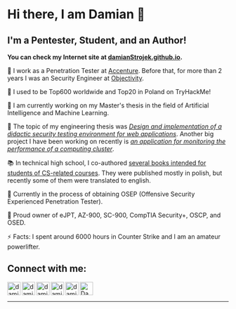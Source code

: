 # Hi there, I am Damian 👋

## I'm a Pentester, Student, and an Author!

**You can check my Internet site at [damianStrojek.github.io].**

👮 I work as a Penetration Tester at [Accenture]. Before that, for more than 2 years I was an Security Engineer at [Objectivity].

🔭 I used to be Top600 worldwide and Top20 in Poland on TryHackMe!

🌱 I am currently working on my Master's thesis in the field of Artificial Intelligence and Machine Learning.

🌱 The topic of my engineering thesis was [*Design and implementation of a didactic security testing environment for web applications*](https://github.com/damianStrojek/Security-Testing-of-Web-Applications). Another big project I have been working on recently is [*an application for monitoring the performance of a computing cluster*](https://github.com/damianStrojek/Measuring-Performance-in-Computer-Claster).

📚 In technical high school, I co-authored [several books intended for students of CS-related courses](https://www.empik.com/szukaj/produkt?q=damian%20strojek&qtype=basicForm). They were published mostly in polish, but recently some of them were translated to english.

🥅 Currently in the process of obtaining OSEP (Offensive Security Experienced Penetration Tester). 

🎃 Proud owner of eJPT, AZ-900, SC-900, CompTIA Security+, OSCP, and OSED.

⚡ Facts: I spent around 6000 hours in Counter Strike and I am an amateur powerlifter.

## Connect with me:

[<img src="https://img.icons8.com/doodle/48/000000/spotify.png" alt="Damian Spotify Playing" width="30px" />][spotify]
[<img align="left" alt="damianFresh | LinkedIn" width="30px" src="https://img.icons8.com/office/16/000000/linkedin.png" />][linkedin]
[<img align="left" alt="damianFresh | TryHackMe" width="30px" src="https://tryhackme.com/img/favicon.png" />][tryhackme]
[<img align="left" alt="damianFresh | HackTheBox" width="30px" src="https://www.svgrepo.com/show/330606/hackthebox.svg" />][hackthebox]
[<img align="left" alt="damianFresh | Instagram" width="30px" src="https://img.icons8.com/fluency/16/000000/instagram-new.png" />][instagram]
[<img align="left" alt="damianFresh | Books" width="30px" src="https://img.icons8.com/color/48/000000/books.png" />][books]

---

[damianstrojek.github.io]: https://damianstrojek.github.io/
[instagram]: https://www.instagram.com/strojekdamian_/
[linkedin]: https://www.linkedin.com/in/damianstrojek/
[books]: https://itstart.pl/presta/szukaj?controller=search&s=Damian+Strojek
[tryhackme]: https://tryhackme.com/p/damianStr
[tools]: https://strojek-damian.notion.site/Cybersec-f1d1656517874f54a886af71f76beab8
[cpp]: https://github.com/damianStrojek/Computer-Science-Algorithms
[python]: https://github.com/damianStrojek/Python-GameOfLife
[kali]: https://www.kali.org/
[Objectivity]: https://www.objectivity.co.uk/
[Accenture]: https://www.accenture.com/
[hackthebox]: https://app.hackthebox.com/profile/666612
[spotify]: https://open.spotify.com/user/xilqenuo79sn2x2v99jgtiu9y
